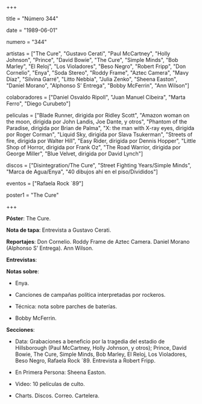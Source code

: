 +++

title = "Número 344"

date = "1989-06-01"

numero = "344"

artistas = ["The Cure", "Gustavo Cerati", "Paul McCartney", "Holly Johnson", "Prince", "David Bowie", "The Cure", "Simple Minds", "Bob Marley", "El Reloj", "Los Violadores", "Beso Negro", "Robert Fripp", "Don Cornelio", "Enya", "Soda Stereo", "Roddy Frame", "Aztec Camera", "Mavy Díaz", "Silvina Garré", "Litto Nebbia", "Julia Zenko", "Sheena Easton", "Daniel Morano", "Alphonso S’ Entrega", "Bobby McFerrin", "Ann Wilson"]

colaboradores = ["Daniel Osvaldo Ripoll", "Juan Manuel Cibeira", "Marta Ferro", "Diego Curubeto"]

peliculas = ["Blade Runner, dirigida por Ridley Scott", "Amazon woman on the moon, dirigida por John Landis, Joe Dante, y otros",  "Phantom of the Paradise, dirigida por Brian de Palma", "X: the man with X-ray eyes, dirigida por Roger Corman", "Liquid Sky, dirigida por Slava Tsukerman", "Streets of fire, dirigida por Walter Hill", "Easy Rider, dirigida por Dennis Hopper", "Little Shop of Horror, dirigida por Frank Oz", "The Road Warrior, dirigida por George Miller", "Blue Velvet, dirigida por David Lynch"]

discos = ["Disintegration/The Cure", "Street Fighting Years/Simple Minds", "Marca de Agua/Enya", "40 dibujos ahí en el piso/Divididos"]

eventos = ["Rafaela Rock ´89"]

poster1 = "The Cure"

+++


**Póster**: The Cure.

**Nota de tapa**: Entrevista a Gustavo Cerati. 

**Reportajes**: Don Cornelio. Roddy Frame de Aztec Camera. Daniel Morano (Alphonso S’ Entrega). Ann Wilson. 

**Entrevistas**: 

**Notas sobre**:

- Enya.

- Canciones de campañas política interpretadas por rockeros. 

- Técnica: nota sobre parches de baterías. 

- Bobby McFerrin.

**Secciones**:

- Data: Grabaciones a beneficio por la tragedia del estadio de Hillsborough (Paul McCartney, Holly Johnson, y otros); Prince, David Bowie, The Cure, Simple Minds, Bob Marley, El Reloj, Los Violadores, Beso Negro, Rafaela Rock ´89. Entrevista a Robert Fripp. 

- En Primera Persona: Sheena Easton.

- Video: 10 películas de culto. 

- Charts. Discos. Correo. Cartelera. 
